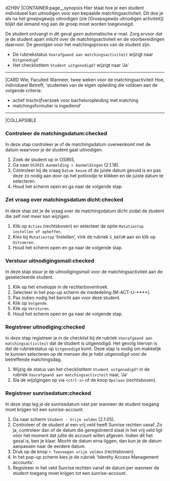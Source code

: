 dZH9V
|CONTAINER:page__synopsis
Hier staat hoe je een student individueel kan uitnodigen voor een bepaalde matchingsactiviteit. Dit doe je als na het groepsgewijs uitnodigen (zie [Groepsgewijs uitnodigen activiteit]) blijkt dat iemand nog aan de groep moet worden toegevoegd.

De student ontvangt in dit geval *geen* automatische e-mail. Zorg ervoor dat je de student apart inlicht over de matchingsactiviteit en de voorbereidingen daarvoor. De gevolgen voor het matchingsproces van de student zijn:

* De rubriekstatus `Voorafgaand aan matchingsactiviteit` wijzigt naar `Uitgenodigd`'
* Het checklistitem `Student uitgenodigd?` wijzigt naar 'Ja'
_____
|CARD
Wie, Faculteit
Wanneer, twee weken voor de matchingsactiviteit
Hoe, individueel
Betreft, 'studenten van de eigen opleiding die voldoen aan de volgende criteria:

* actief inschrijfverzoek voor bacheloropleiding met matching
* matchingsformulier is ingediend'
_____
|COLLAPSIBLE
### Controleer de matchingsdatum:checked
In deze stap controleer je of de matchingsdatum overeenkomt met de datum waarvoor je de student gaat uitnodigen.

1. Zoek de student op in OSIRIS.
1. Ga naar `OSIRIS Aanmelding > Aanmeldingen` (2.1.18).
1. Controleer bij de vraag `Datum keuze` of de juiste datum gevuld is en pas deze zo nodig aan door op het potloodje te klikken en de juiste datum te selecteren.
1. Houd het scherm open en ga naar de volgende stap.

### Zet vraag over matchingsdatum dicht:checked
In deze stap zet je de vraag over de matchingsdatum dicht zodat de student die zelf niet meer kan wijzigen.

1. Klik op `Acties` (rechtsboven) en selecteer de optie `Mutatiestop instellen of opheffen`.
1. Kies bij `Mutatiestop` ‘Instellen’, vink de rubriek `S_DATUM` aan en klik op `Uitvoeren`.
1. Houd het scherm open en ga naar de volgende stap.

### Verstuur uitnodigingsmail:checked
In deze stap stuur je de uitnodigingsmail voor de matchingsactiviteit aan de geselecteerde student.

1. Klik op het envelopje in de rechterbovenhoek.
1. Selecteer in het pop-up scherm de mededeling [M-ACT-U-****].
1. Pas indien nodig het bericht aan voor deze student.
1. Klik op `Volgende`.
1. Klik op `Versturen`.
1. Houd het scherm open en ga naar de volgende stap.

### Registreer uitnodiging:checked
In deze stap registreer je in de checklist bij de rubriek `Voorafgaand aan matchingsactiviteit` dat de student is uitgenodigd. Het gevolg hiervan is dat de rubriekstatus op `Uitgenodigd` komt. Deze stap is nodig om makkelijk te kunnen selecteren op de mensen die je hebt uitgenodigd voor de betreffende matchingsdag.

1. Wijzig de status van het checklistitem `Student uitgenodigd?` in de rubriek `Voorafgaand aan matchingsactiviteit` naar, ‘Ja’
1. Sla de wijzigingen op via `<ctrl-s>` of de knop `Opslaan` (rechtsboven).

### Registreer sunrisedatum:checked
In deze stap leg je de sunrisedatum vast per wanneer de student toegang moet krijgen tot een sunrise-account.

1. Ga naar scherm `Student - Vrije velden` (2.1.05).
1. Controleer of de student al een vrij veld heeft Sunrise rechten vanaf. Zo ja, controleer dan of de datum die geregistreerd staat in het vrij veld ligt vóór het moment dat jullie de account willen afgeven. Indien dit het geval is, ben je klaar. Mocht de datum erna liggen, dan kun je de datum aanpassen naar de eerdere datum.
1. Druk op de knop `+ Toevoegen vrije velden` (rechtsboven).
1. In het pop-up scherm kies je de rubriek ‘Identity Access Management accounts’.
1. Registreer in het veld Sunrise rechten vanaf de datum per wanneer de student toegang moet krijgen tot een sunrise-account.
